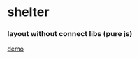 # shelter
### layout without connect libs (pure js)
[demo](https://blinkoliver.github.io/shelter/pages/main/)
